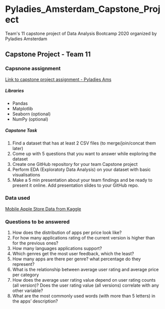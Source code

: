 # Pyladies_Amsterdam_Capstone_Project
Team's 11 capstone project of Data Analysis Bootcamp 2020 organized by Pyladies Amsterdam

## Capstone Project - Team 11

### Capsnone assignment

[Link to capstone project assignment - Pyladies Ams](https://github.com/pyladiesams/Bootcamp-Data-Analysis-beginner-apr-may2020/tree/master/Capstone)

##### Libraries

- Pandas
- Matplotlib
- Seaborn (optional)
- NumPy (optional)

##### Capstone Task

1. Find a dataset that has at least 2 CSV files (to merge/join/concat them later)
2. Come up with 5 questions that you want to answer while exploring the dataset
3. Create one GitHub repository for your team Capstone project
4. Perform EDA (Exploratoty Data Analysis) on your dataset with basic visualisations
5. Make a 5 min presentation about your team findings and be ready to present it online. Add presentation slides to your GitHub repo.

### Data used
[Mobile Apple Store Data from Kaggle](https://www.kaggle.com/ramamet4/app-store-apple-data-set-10k-apps)

### Questions to be answered

1. How does the distribution of apps per price look like?
2. For how many applications rating of the current version is higher than for the previous ones?
3. How many languages applications support?
4. Which genres get the most user feedback, which the least?
5. How many apps are there per genre? what percentage do they represent?
6. What is the relationship between average user rating and average price per category
7. How does the average user rating value depend on user rating counts (all version)? Does the user rating value (all versions) correlate with any other variable?
8. What are the most commonly used words (with more than 5 letters) in the apps’ description?


